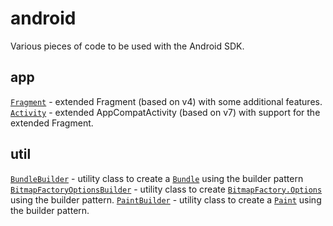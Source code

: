 # android
Various pieces of code to be used with the Android SDK.

## app
[`Fragment`](src/com/floern/android/app/Fragment.java) - extended Fragment (based on v4) with some additional features.
[`Activity`](src/com/floern/android/app/Activity.java) - extended AppCompatActivity (based on v7) with support for the extended Fragment.  

## util
[`BundleBuilder`](src/com/floern/android/util/BundleBuilder.java) - utility class to create a [`Bundle`](//developer.android.com/reference/android/os/Bundle.html) using the builder pattern
[`BitmapFactoryOptionsBuilder`](src/com/floern/android/util/BitmapFactoryOptionsBuilder.java) - utility class to create [`BitmapFactory.Options`](//developer.android.com/reference/android/graphics/BitmapFactory.Options.html) using the builder pattern.
[`PaintBuilder`](src/com/floern/android/util/PaintBuilder.java) - utility class to create a [`Paint`](//developer.android.com/reference/android/graphics/Paint.html) using the builder pattern.
